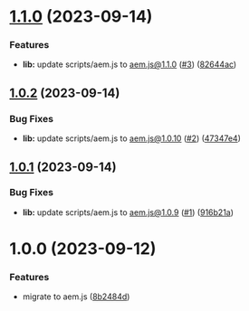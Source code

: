 # [1.1.0](https://github.com/adobe/aem-boilerplate/compare/v1.0.2...v1.1.0) (2023-09-14)


### Features

* **lib:** update scripts/aem.js to aem.js@1.1.0 ([#3](https://github.com/adobe/aem-boilerplate/issues/3)) ([82644ac](https://github.com/adobe/aem-boilerplate/commit/82644ac5ea8e99ba49096887d0c4e58961a73ad6))

## [1.0.2](https://github.com/adobe/aem-boilerplate/compare/v1.0.1...v1.0.2) (2023-09-14)


### Bug Fixes

* **lib:** update scripts/aem.js to aem.js@1.0.10 ([#2](https://github.com/adobe/aem-boilerplate/issues/2)) ([47347e4](https://github.com/adobe/aem-boilerplate/commit/47347e4904b0ea9f9ba6d5a04bf55b0c8c8d6ba8))

## [1.0.1](https://github.com/adobe/aem-boilerplate/compare/v1.0.0...v1.0.1) (2023-09-14)


### Bug Fixes

* **lib:** update scripts/aem.js to aem.js@1.0.9 ([#1](https://github.com/adobe/aem-boilerplate/issues/1)) ([916b21a](https://github.com/adobe/aem-boilerplate/commit/916b21a795dd2657ddca5580f08c9d11bf9d098d))

# 1.0.0 (2023-09-12)


### Features

* migrate to aem.js ([8b2484d](https://github.com/adobe/aem-boilerplate/commit/8b2484d5611eadc331ba69268630d5b72383d3de))
